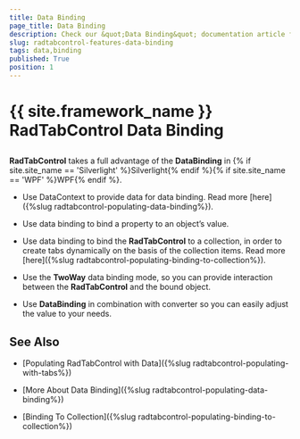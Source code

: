 ```yaml
---
title: Data Binding
page_title: Data Binding
description: Check our &quot;Data Binding&quot; documentation article for the RadTabControl {{ site.framework_name }} control.
slug: radtabcontrol-features-data-binding
tags: data,binding
published: True
position: 1
---
```


# {{ site.framework_name }} RadTabControl Data Binding



## 

__RadTabControl__ takes a full advantage of the __DataBinding__ in {% if site.site_name == 'Silverlight' %}Silverlight{% endif %}{% if site.site_name == 'WPF' %}WPF{% endif %}.

* Use DataContext to provide data for data binding. Read more [here]({%slug radtabcontrol-populating-data-binding%}). 

* Use data binding to bind a property to an object’s value. 

* Use data binding to bind the __RadTabControl__ to a collection, in order to create tabs dynamically on the basis of the collection items. Read more [here]({%slug radtabcontrol-populating-binding-to-collection%}). 
          

* Use the __TwoWay__ data binding mode, so you can provide interaction between the __RadTabControl__ and the bound object. 

* Use __DataBinding__ in combination with converter so you can easily adjust the value to your needs. 
          

## See Also

 * [Populating RadTabControl with Data]({%slug radtabcontrol-populating-with-tabs%})

 * [More About Data Binding]({%slug radtabcontrol-populating-data-binding%})

 * [Binding To Collection]({%slug radtabcontrol-populating-binding-to-collection%})
